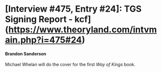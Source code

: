 # [Interview #475, Entry #24]: TGS Signing Report - kcf](https://www.theoryland.com/intvmain.php?i=475#24)

#### Brandon Sanderson

Michael Whelan will do the cover for the first
*Way of Kings*
book.

